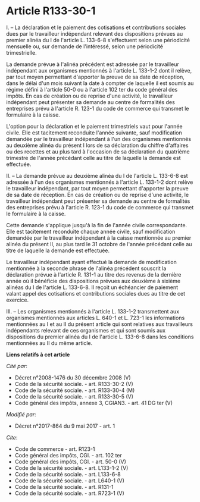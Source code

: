 # Article R133-30-1

I. – La déclaration et le paiement des cotisations et contributions sociales dues par le travailleur indépendant relevant des
dispositions prévues au premier alinéa du I de l'article L. 133-6-8 s'effectuent selon une périodicité mensuelle ou, sur
demande de l'intéressé, selon une périodicité trimestrielle. 

La demande prévue à l'alinéa précédent est adressée par le travailleur indépendant aux organismes mentionnés à l'article L.
133-1-2 dont il relève, par tout moyen permettant d'apporter la preuve de sa date de réception, dans le délai d'un mois
suivant la date à compter de laquelle il est soumis au régime défini à l'article 50-0 ou à l'article 102 ter du code général
des impôts. En cas de création ou de reprise d'une activité, le travailleur indépendant peut présenter sa demande au centre
de formalités des entreprises prévu à l'article R. 123-1 du code de commerce qui transmet le formulaire à la caisse. 

L'option pour la déclaration et le paiement trimestriels vaut pour l'année civile. Elle est tacitement reconduite l'année
suivante, sauf modification demandée par le travailleur indépendant à l'un des organismes mentionnés au deuxième alinéa du
présent I lors de sa déclaration du chiffre d'affaires ou des recettes et au plus tard à l'occasion de sa déclaration du
quatrième trimestre de l'année précédant celle au titre de laquelle la demande est effectuée. 

II. – La demande prévue au deuxième alinéa du I de l'article L. 133-6-8 est adressée à l'un des organismes mentionnés à
l'article L. 133-1-2 dont relève le travailleur indépendant, par tout moyen permettant d'apporter la preuve de sa date de
réception. En cas de création ou de reprise d'une activité, le travailleur indépendant peut présenter sa demande au centre de
formalités des entreprises prévu à l'article R. 123-1 du code de commerce qui transmet le formulaire à la caisse. 

Cette demande s'applique jusqu'à la fin de l'année civile correspondante. Elle est tacitement reconduite chaque année civile,
sauf modification demandée par le travailleur indépendant à la caisse mentionnée au premier alinéa du présent II, au plus
tard le 31 octobre de l'année précédant celle au titre de laquelle la demande est effectuée. 

Le travailleur indépendant ayant effectué la demande de modification mentionnée à la seconde phrase de l'alinéa précédent
souscrit la déclaration prévue à l'article R. 131-1 au titre des revenus de la dernière année où il bénéficie des
dispositions prévues aux deuxième à sixième alinéas du I de l'article L. 133-6-8. Il reçoit un échéancier de paiement valant
appel des cotisations et contributions sociales dues au titre de cet exercice. 

III. – Les organismes mentionnés à l'article L. 133-1-2 transmettent aux organismes mentionnés aux articles L. 640-1 et L.
723-1 les informations mentionnées au I et au II du présent article qui sont relatives aux travailleurs indépendants relevant
de ces organismes et qui sont soumis aux dispositions du premier alinéa du I de l'article L. 133-6-8 dans les conditions
mentionnées au II du même article.

**Liens relatifs à cet article**

_Cité par_:

  - Décret n°2008-1476 du 30 décembre 2008 (V)
  - Code de la sécurité sociale. - art. R133-30-2 (V)
  - Code de la sécurité sociale. - art. R133-30-4 (M)
  - Code de la sécurité sociale. - art. R133-30-5 (V)
  - Code général des impôts, annexe 3, CGIAN3. - art. 41 DG ter (V)

_Modifié par_:

  - Décret n°2017-864 du 9 mai 2017 - art. 1

_Cite_:

  - Code de commerce - art. R123-1
  - Code général des impôts, CGI. - art. 102 ter
  - Code général des impôts, CGI. - art. 50-0 (V)
  - Code de la sécurité sociale. - art. L133-1-2 (V)
  - Code de la sécurité sociale. - art. L133-6-8
  - Code de la sécurité sociale. - art. L640-1 (V)
  - Code de la sécurité sociale. - art. R131-1
  - Code de la sécurité sociale. - art. R723-1 (V)
